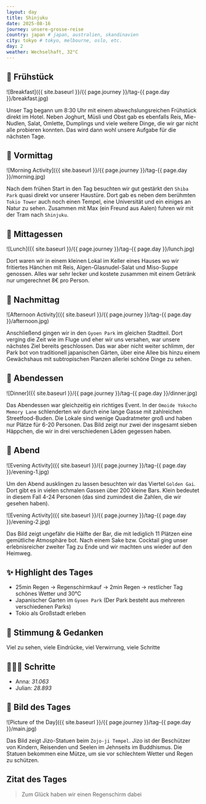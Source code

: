 ```yaml
---
layout: day
title: Shinjuku
date: 2025-08-16
journey: unsere-grosse-reise
country: japan # japan, australien, skandinavien
city: tokyo # tokyo, melbourne, oslo, etc.
day: 2
weather: Wechselhaft, 32°C
---
```


## 🥐 Frühstück

![Breakfast]({{ site.baseurl }}/{{ page.journey }}/tag-{{ page.day }}/breakfast.jpg)

Unser Tag begann um 8:30 Uhr mit einem abwechslungsreichen Frühstück direkt im Hotel.
Neben Joghurt, Müsli und Obst gab es ebenfalls Reis, Mie-Nudlen, Salat, Omlette, Dumplings und viele weitere Dinge, die wir gar nicht alle probieren konnten.
Das wird dann wohl unsere Aufgabe für die nächsten Tage.

## 🌅 Vormittag

![Morning Activity]({{ site.baseurl }}/{{ page.journey }}/tag-{{ page.day }}/morning.jpg)

Nach dem frühen Start in den Tag besuchten wir gut gestärkt den `Shiba Park` quasi direkt vor unserer Haustüre.
Dort gab es neben dem berühmten `Tokio Tower` auch noch einen Tempel, eine Universität und ein einiges an Natur zu sehen.
Zusammen mit Max (ein Freund aus Aalen) fuhren wir mit der Tram nach `Shinjuku`.

## 🍣 Mittagessen

![Lunch]({{ site.baseurl }}/{{ page.journey }}/tag-{{ page.day }}/lunch.jpg)

Dort waren wir in einem kleinen Lokal im Keller eines Hauses wo wir fritiertes Hänchen mit Reis, Algen-Glasnudel-Salat und Miso-Suppe genossen.
Alles war sehr lecker und kostete zusammen mit einem Getränk nur umgerechnet 8€ pro Person. 

## 🌆 Nachmittag

![Afternoon Activity]({{ site.baseurl }}/{{ page.journey }}/tag-{{ page.day }}/afternoon.jpg)

Anschließend gingen wir in den `Gyoen Park` im gleichen Stadtteil.
Dort verging die Zeit wie im Fluge und eher wir uns versahen, war unsere nächstes Ziel bereits geschlossen.
Das war aber nicht weiter schlimm, der Park bot von traditionell japanischen Gärten, über eine Allee bis hinzu einem Gewächshaus mit subtropischen Planzen allerlei schöne Dinge zu sehen.

## 🍜 Abendessen

![Dinner]({{ site.baseurl }}/{{ page.journey }}/tag-{{ page.day }}/dinner.jpg)

Das Abendessen war gleichzeitig ein richtiges Event.
In der `Omoide Yokocho Memory Lane` schlenderten wir durch eine lange Gasse mit zahlreichen Streetfood-Buden.
Die Lokale sind wenige Quadratmeter groß und haben nur Plätze für 6-20 Personen.
Das Bild zeigt nur zwei der insgesamt sieben Häppchen, die wir in drei verschiedenen Läden gegessen haben.

## 🌙 Abend

![Evening Activity]({{ site.baseurl }}/{{ page.journey }}/tag-{{ page.day }}/evening-1.jpg)

Um den Abend ausklingen zu lassen besuchten wir das Viertel `Golden Gai`.
Dort gibt es in vielen schmalen Gassen über 200 kleine Bars.
Klein bedeutet in diesem Fall 4-24 Personen (das sind zumindest die Zahlen, die wir gesehen haben). 

![Evening Activity]({{ site.baseurl }}/{{ page.journey }}/tag-{{ page.day }}/evening-2.jpg)

Das Bild zeigt ungefähr die Hälfte der Bar, die mit lediglich 11 Plätzen eine gemütliche Atmosphäre bot.
Nach einem Sake bzw. Cocktail ging unser erlebnisreicher zweiter Tag zu Ende und wir machten uns wieder auf den Heimweg. 

## ✨ Highlight des Tages

- 25min Regen -> Regenschirmkauf -> 2min Regen -> restlicher Tag schönes Wetter und 30°C
- Japanischer Garten im `Gyoen Park` (Der Park besteht aus mehreren verschiedenen Parks)
- Tokio als Großstadt erleben

## 💭 Stimmung & Gedanken

Viel zu sehen, viele Eindrücke, viel Verwirrung, viele Schritte

## 🏃🏽‍♀️ Schritte

- Anna: _31.063_
- Julian: _28.893_

## 📸 Bild des Tages

![Picture of the Day]({{ site.baseurl }}/{{ page.journey }}/tag-{{ page.day }}/main.jpg)

Das Bild zeigt Jizo-Statuen beim `Zojo-ji Tempel`.
Jizo ist der Beschützer von Kindern, Reisenden und Seelen im Jehnseits im Buddhismus.
Die Statuen bekommen eine Mütze, um sie vor schlechtem Wetter und Regen zu schützen.


## Zitat des Tages

> Zum Glück haben wir einen Regenschirm dabei
